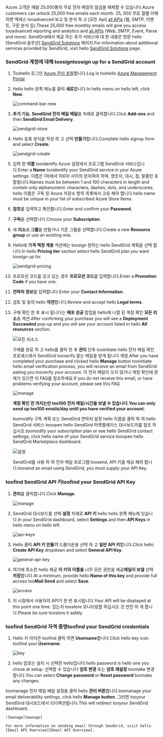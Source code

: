 <span data-ttu-id="8594c-101">Azure 고객은 매달 25,000통의 무료 전자 메일의 잠금을 해제할 수 있습니다.</span><span class="sxs-lookup"><span data-stu-id="8594c-101">Azure customers can unlock 25,000 free emails each month.</span></span> <span data-ttu-id="8594c-102">25, 000 무료 월별 이해 하면 액세스 tooadvanced 보고 및 분석 하 고 [모든 Api] [ all APIs] (웹, SMTP, 이벤트, 구문 분석 등).</span><span class="sxs-lookup"><span data-stu-id="8594c-102">These 25,000 free monthly emails will give you access tooadvanced reporting and analytics and [all APIs][all APIs] (Web, SMTP, Event, Parse and more).</span></span> <span data-ttu-id="8594c-103">SendGrid에서 제공 하는 추가 서비스에 대 한 내용은 방문 hello [SendGrid 솔루션] [ SendGrid Solutions] 페이지.</span><span class="sxs-lookup"><span data-stu-id="8594c-103">For information about additional services provided by SendGrid, visit hello [SendGrid Solutions][SendGrid Solutions] page.</span></span>

### <a name="toosign-up-for-a-sendgrid-account"></a><span data-ttu-id="8594c-104">SendGrid 계정에 대해 toosign</span><span class="sxs-lookup"><span data-stu-id="8594c-104">toosign up for a SendGrid account</span></span>
1. <span data-ttu-id="8594c-105">Toohello 로그인 [Azure 관리 포털][Azure Management Portal]합니다.</span><span class="sxs-lookup"><span data-stu-id="8594c-105">Log in toohello [Azure Management Portal][Azure Management Portal].</span></span>
2. <span data-ttu-id="8594c-106">Hello hello 왼쪽 메뉴를 클릭 **새로**합니다.</span><span class="sxs-lookup"><span data-stu-id="8594c-106">In hello menu on hello left, click **New**.</span></span>

    ![command-bar-new][command-bar-new]
3. <span data-ttu-id="8594c-108">**추가 기능**, **SendGrid 전자 메일 배달**을 차례로 클릭합니다.</span><span class="sxs-lookup"><span data-stu-id="8594c-108">Click **Add-ons** and then **SendGrid Email Delivery**.</span></span>

    ![sendgrid-store][sendgrid-store]
4. <span data-ttu-id="8594c-110">Hello 등록 양식을 작성 하 고 선택 **만들기**합니다.</span><span class="sxs-lookup"><span data-stu-id="8594c-110">Complete hello signup form and select **Create**.</span></span>

    ![sendgrid-create][sendgrid-create]
5. <span data-ttu-id="8594c-112">입력 한 **이름** tooidentify Azure 설정에서 프로그램 SendGrid 서비스입니다.</span><span class="sxs-lookup"><span data-stu-id="8594c-112">Enter a **Name** tooidentify your SendGrid service in your Azure settings.</span></span> <span data-ttu-id="8594c-113">이름은 1자에서 100자 사이의 문자여야 하며, 영숫자, 대시, 점, 밑줄만 포함됩니다.</span><span class="sxs-lookup"><span data-stu-id="8594c-113">Names must be between 1 and 100 characters in length and contain only alphanumeric characters, dashes, dots, and underscores.</span></span> <span data-ttu-id="8594c-114">hello 이름은 구독 된 Azure 저장소 항목 목록에서 고유 해야 합니다.</span><span class="sxs-lookup"><span data-stu-id="8594c-114">hello name must be unique in your list of subscribed Azure Store Items.</span></span>
6. <span data-ttu-id="8594c-115">**암호**를 입력하고 확인합니다.</span><span class="sxs-lookup"><span data-stu-id="8594c-115">Enter and confirm your **Password**.</span></span>
7. <span data-ttu-id="8594c-116">**구독**을 선택합니다.</span><span class="sxs-lookup"><span data-stu-id="8594c-116">Choose your **Subscription**.</span></span>
8. <span data-ttu-id="8594c-117">새 **리소스 그룹**을 만들거나 기존 그룹을 선택합니다.</span><span class="sxs-lookup"><span data-stu-id="8594c-117">Create a new **Resource group** or use an existing one.</span></span>
9. <span data-ttu-id="8594c-118">Hello에 **가격 책정 계층** 섹션에는 toosign 원하는 hello SendGrid 계획을 선택 합니다.</span><span class="sxs-lookup"><span data-stu-id="8594c-118">In hello **Pricing tier** section select hello SendGrid plan you want toosign up for.</span></span>

    ![sendgrid-pricing][sendgrid-pricing]
10. <span data-ttu-id="8594c-120">프로모션 코드를 갖고 있는 경우 **프로모션 코드**를 입력합니다.</span><span class="sxs-lookup"><span data-stu-id="8594c-120">Enter a **Promotion Code** if you have one.</span></span>
11. <span data-ttu-id="8594c-121">**연락처 정보**를 입력합니다.</span><span class="sxs-lookup"><span data-stu-id="8594c-121">Enter your **Contact Information**.</span></span>
12. <span data-ttu-id="8594c-122">검토 및 동의 hello **약관**합니다.</span><span class="sxs-lookup"><span data-stu-id="8594c-122">Review and accept hello **Legal terms**.</span></span>
13. <span data-ttu-id="8594c-123">구매 확인 한 후 표시 됩니다는 **배포 성공** 팝업을 hello에 나열 된 계정 확인 **모든 리소스** 섹션.</span><span class="sxs-lookup"><span data-stu-id="8594c-123">After confirming your purchase you will see a **Deployment Succeeded** pop-up and you will see your account listed in hello **All resources** section.</span></span>

    ![모든 리소스][all-resources]

    <span data-ttu-id="8594c-125">구매를 완료 하 고 hello를 클릭 한 후 **관리** 단추 tooinitiate hello 전자 메일 확인 프로세스에서 SendGrid tooverify 묻는 메일을 받게 됩니다 계정.</span><span class="sxs-lookup"><span data-stu-id="8594c-125">After you have completed your purchase and clicked hello **Manage** button tooinitiate hello email verification process, you will receive an email from SendGrid asking you tooverify your account.</span></span> <span data-ttu-id="8594c-126">이 전자 메일이 오지 않거나 계정 확인에 문제가 있으면 이 FAQ를 참조하세요.</span><span class="sxs-lookup"><span data-stu-id="8594c-126">If you do not receive this email, or have problems verifying your account, please see this FAQ.</span></span>

    ![manage][manage]

    <span data-ttu-id="8594c-128">**계정 확인 전 까지는만 too100 전자 메일/시간을 보낼 수 있습니다.**</span><span class="sxs-lookup"><span data-stu-id="8594c-128">**You can only send up too100 emails/day until you have verified your account.**</span></span>

    <span data-ttu-id="8594c-129">toomodify 구독 계획 또는 SendGrid 연락처 설정 hello 이름을 클릭 하 여 hello SendGrid 서비스 tooopen hello SendGrid 마켓플레이스 대시보드의를 참조 하십시오.</span><span class="sxs-lookup"><span data-stu-id="8594c-129">toomodify your subscription plan or see hello SendGrid contact settings, click hello name of your SendGrid service tooopen hello SendGrid Marketplace dashboard.</span></span>

    ![설정][settings]

    <span data-ttu-id="8594c-131">SendGrid를 사용 하 여 전자 메일 프로그램 toosend, API 키를 제공 해야 합니다.</span><span class="sxs-lookup"><span data-stu-id="8594c-131">toosend an email using SendGrid, you must supply your API Key.</span></span>

### <a name="toofind-your-sendgrid-api-key"></a><span data-ttu-id="8594c-132">toofind SendGrid API 키</span><span class="sxs-lookup"><span data-stu-id="8594c-132">toofind your SendGrid API Key</span></span>
1. <span data-ttu-id="8594c-133">**관리**를 클릭합니다.</span><span class="sxs-lookup"><span data-stu-id="8594c-133">Click **Manage**.</span></span>

    ![manage][manage]
2. <span data-ttu-id="8594c-135">SendGrid 대시보드를 선택 **설정** 차례로 **API 키** hello hello 왼쪽 메뉴에 있습니다.</span><span class="sxs-lookup"><span data-stu-id="8594c-135">In your SendGrid dashboard, select **Settings** and then **API Keys** in hello menu on hello left.</span></span>

    ![api-keys][api-keys]

3. <span data-ttu-id="8594c-137">Hello 클릭 **API 키 만들기** 드롭다운을 선택 하 고 **일반 API 키**합니다.</span><span class="sxs-lookup"><span data-stu-id="8594c-137">Click hello **Create API Key** dropdown and select **General API Key**.</span></span>

    ![general-api-key][general-api-key]
4. <span data-ttu-id="8594c-139">여기에 최소한 hello 제공 **이 키의 이름을** 너무 모든 권한을 제공**메일이 보낼** 선택 **저장**합니다.</span><span class="sxs-lookup"><span data-stu-id="8594c-139">At a minimum, provide hello **Name of this key** and provide full access too**Mail Send** and select **Save**.</span></span>

    ![access][access]
5. <span data-ttu-id="8594c-141">이 시점에서 사용자의 API가 한 번 표시됩니다.</span><span class="sxs-lookup"><span data-stu-id="8594c-141">Your API will be displayed at this point one time.</span></span> <span data-ttu-id="8594c-142">있는지 toostore 모니터링할 하십시오 것 안전 하 게 합니다.</span><span class="sxs-lookup"><span data-stu-id="8594c-142">Please be sure toostore it safely.</span></span>

### <a name="toofind-your-sendgrid-credentials"></a><span data-ttu-id="8594c-143">toofind SendGrid 자격 증명</span><span class="sxs-lookup"><span data-stu-id="8594c-143">toofind your SendGrid credentials</span></span>
1. <span data-ttu-id="8594c-144">Hello 키 아이콘 toofind 클릭 하면 **Username**합니다.</span><span class="sxs-lookup"><span data-stu-id="8594c-144">Click hello key icon toofind your **Username**.</span></span>

    ![key][key]
2. <span data-ttu-id="8594c-146">hello 암호는 설치 시 선택한 hello입니다.</span><span class="sxs-lookup"><span data-stu-id="8594c-146">hello password is hello one you chose at setup.</span></span> <span data-ttu-id="8594c-147">선택할 수 있습니다 **암호 변경** 또는 **암호 재설정** toomake 변경 합니다.</span><span class="sxs-lookup"><span data-stu-id="8594c-147">You can select **Change password** or **Reset password** toomake any changes.</span></span>

<span data-ttu-id="8594c-148">toomanage 전자 메일 배달 설정을 클릭 hello **관리 버튼**합니다.</span><span class="sxs-lookup"><span data-stu-id="8594c-148">toomanage your email deliverability settings, click hello **Manage button**.</span></span> <span data-ttu-id="8594c-149">그러면 tooyour SendGrid 대시보드에서 리디렉션됩니다.</span><span class="sxs-lookup"><span data-stu-id="8594c-149">This will redirect tooyour SendGrid dashboard.</span></span>

    ![manage][manage]

    For more information on sending email through SendGrid, visit hello [Email API Overview][Email API Overview].

<!--images-->

[command-bar-new]: ./media/sendgrid-sign-up/new-addon.png
[sendgrid-store]: ./media/sendgrid-sign-up/sendgrid-store.png
[sendgrid-create]: ./media/sendgrid-sign-up/sendgrid-create.png
[sendgrid-pricing]: ./media/sendgrid-sign-up/sendgrid-pricing.png
[all-resources]: ./media/sendgrid-sign-up/all-resources.png
[manage]: ./media/sendgrid-sign-up/manage.png
[settings]: ./media/sendgrid-sign-up/settings.png
[api-keys]: ./media/sendgrid-sign-up/api-keys.png
[general-api-key]: ./media/sendgrid-sign-up/general-api-key.png
[access]: ./media/sendgrid-sign-up/access.png
[key]: ./media/sendgrid-sign-up/key.png

<!--Links-->

[SendGrid Solutions]: https://sendgrid.com/solutions
[Azure Management Portal]: https://manage.windowsazure.com
[SendGrid Getting Started]: http://sendgrid.com/docs
[SendGrid Provisioning Process]: https://support.sendgrid.com/hc/articles/200181628-Why-is-my-account-being-provisioned-
[all APIs]: https://sendgrid.com/docs/API_Reference/index.html
[Email API Overview]: https://sendgrid.com/docs/API_Reference/Web_API_v3/Mail/index.html
